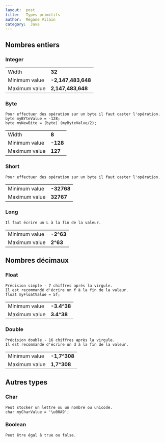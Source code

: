 ```yaml
---
layout:  post
title:   Types primitifs
author:  Mégane Vilain
category:  Java
---
```


## Nombres entiers

### Integer

|||
|---|---|
|Width | **32**|
|Minimum value | **-2,147,483,648**|
|Maximum value | **2,147,483,648**|

### Byte

```
Pour effectuer des opération sur un byte il faut caster l'opération.
byte myBYteValue = -128;
byte myNewBite = (byte) (myByteValue/2);
```

|||
|---|---|
|Width | **8**|
|Minimum value | **-128**|
|Maximum value | **127**|

### Short

```
Pour effectuer des opération sur un byte il faut caster l'opération.
```

|||
|---|---|
|Minimum value | **-32768**|
|Maximum value |**32767**|

### Long

```
Il faut écrire un L à la fin de la valeur.
```
|||
|---|---|
|Minimum value | **-2^63**|
|Maximum value | **2^63**|

## Nombres décimaux

### Float

```
Précision simple - 7 chiffres après la virgule.
Il est recommandé d'écrire un f à la fin de la valeur.
float myFloatValue = 5f;
```

|||
|---|---|
|Minimum value | **-3.4^38**|
|Maximum value | **3.4^38**|

### Double 

```
Précision double - 16 chiffres après la virgule.
Il est recommandé d'écrire un d à la fin de la valeur.
```

|||
|---|---|
|Minimum value | **-1,7^308**|
|Maximum value | **1,7^308**|

## Autres types

### Char 

```
Peut stocker un lettre ou un nombre ou unicode.
char myCharValue = '\u00A9';
```

### Boolean

```
Peut être égal à true ou false.
```



